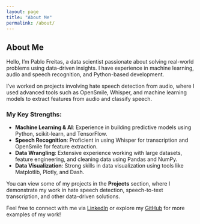 ```yaml
---
layout: page
title: "About Me"
permalink: /about/
---
```


## About Me

Hello, I’m Pablo Freitas, a data scientist passionate about solving real-world problems using data-driven insights. I have experience in machine learning, audio and speech recognition, and Python-based development.

I’ve worked on projects involving hate speech detection from audio, where I used advanced tools such as OpenSmile, Whisper, and machine learning models to extract features from audio and classify speech.

### My Key Strengths:

- **Machine Learning & AI**: Experience in building predictive models using Python, scikit-learn, and TensorFlow.
- **Speech Recognition**: Proficient in using Whisper for transcription and OpenSmile for feature extraction.
- **Data Wrangling**: Extensive experience working with large datasets, feature engineering, and cleaning data using Pandas and NumPy.
- **Data Visualization**: Strong skills in data visualization using tools like Matplotlib, Plotly, and Dash.

You can view some of my projects in the **Projects** section, where I demonstrate my work in hate speech detection, speech-to-text transcription, and other data-driven solutions.

Feel free to connect with me via [LinkedIn](https://linkedin.com/in/pablo-freitas-it) or explore my [GitHub](https://github.com/pfs-db) for more examples of my work!
